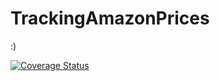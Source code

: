 # TrackingAmazonPrices
:)

[![Coverage Status](https://coveralls.io/repos/github/RamonMartinezNieto/TrackingAmazonPrices/badge.svg?branch=master)](https://coveralls.io/github/RamonMartinezNieto/TrackingAmazonPrices?branch=master)
